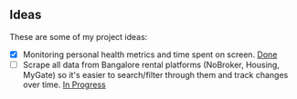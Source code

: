 ## Ideas

These are some of my project ideas:

- [x] Monitoring personal health metrics and time spent on screen. [Done](https://www.kshivendu.dev/blog/quantified-self)
- [ ] Scrape all data from Bangalore rental platforms (NoBroker, Housing, MyGate) so it's easier to search/filter through them and track changes over time. [In Progress](https://github.com/KShivendu/blr-housing)
